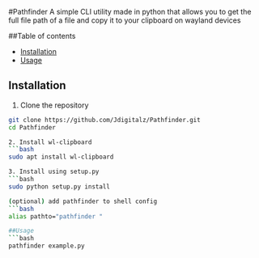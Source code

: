 #Pathfinder
A simple CLI utility made in python that allows you to get the full file path of a file and copy it to your clipboard on wayland devices

##Table of contents
- [Installation](#installation)
- [Usage](#usage)

## Installation
1. Clone the repository
```bash
git clone https://github.com/Jdigitalz/Pathfinder.git
cd Pathfinder

2. Install wl-clipboard
```bash
sudo apt install wl-clipboard

3. Install using setup.py
```bash
sudo python setup.py install

(optional) add pathfinder to shell config
```bash
alias pathto="pathfinder "

##Usage
```bash
pathfinder example.py
